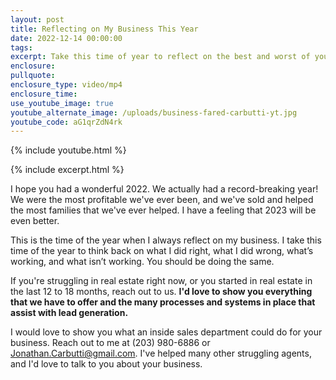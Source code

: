 ```yaml
---
layout: post
title: Reflecting on My Business This Year
date: 2022-12-14 00:00:00
tags:
excerpt: Take this time of year to reflect on the best and worst of your business.
enclosure:
pullquote:
enclosure_type: video/mp4
enclosure_time:
use_youtube_image: true
youtube_alternate_image: /uploads/business-fared-carbutti-yt.jpg
youtube_code: aG1qrZdN4rk
---
```

{% include youtube.html %}

{% include excerpt.html %}

I hope you had a wonderful 2022. We actually had a record-breaking year\! We were the most profitable we've ever been, and we've sold and helped the most families that we've ever helped. I have a feeling that 2023 will be even better.

This is the time of the year when I always reflect on my business. I take this time of the year to think back on what I did right, what I did wrong, what’s working, and what isn’t working. You should be doing the same.

If you're struggling in real estate right now, or you started in real estate in the last 12 to 18 months, reach out to us. **I'd love to show you everything that we have to offer and the many processes and systems in place that assist with lead generation.**

I would love to show you what an inside sales department could do for your business. Reach out to me at (203) 980-6886 or Jonathan.Carbutti@gmail.com. I've helped many other struggling agents, and I'd love to talk to you about your business.